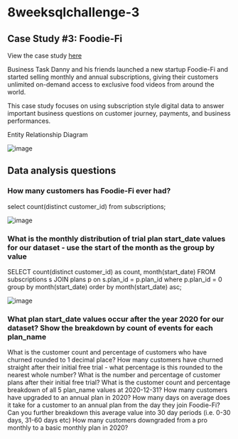 # 8weeksqlchallenge-3

## Case Study #3: Foodie-Fi

View the case study [here](https://8weeksqlchallenge.com/case-study-3/)

Business Task
Danny and his friends launched a new startup Foodie-Fi and started selling monthly and annual subscriptions, giving their customers unlimited on-demand access to exclusive food videos from around the world.

This case study focuses on using subscription style digital data to answer important business questions on customer journey, payments, and business performances.

Entity Relationship Diagram

![image](https://github.com/alankritm95/8weeksqlchallenge-3/assets/129503746/3c1a5e54-56a7-4a83-a9d7-6911ff08a643)

## Data analysis questions 

### How many customers has Foodie-Fi ever had?

select count(distinct customer_id) from subscriptions;

![image](https://github.com/alankritm95/8weeksqlchallenge-3/assets/129503746/a2b906dd-6382-4ad9-8580-acff7ed5bedb)

### What is the monthly distribution of trial plan start_date values for our dataset - use the start of the month as the group by value

SELECT count(distinct customer_id) as count,
       month(start_date)
FROM subscriptions s
JOIN plans p on s.plan_id = p.plan_id
where p.plan_id = 0
group by month(start_date)
order by month(start_date) asc;

![image](https://github.com/alankritm95/8weeksqlchallenge-3/assets/129503746/56ceba4b-f75f-44d5-b420-c31ac571a98c)


### What plan start_date values occur after the year 2020 for our dataset? Show the breakdown by count of events for each plan_name




What is the customer count and percentage of customers who have churned rounded to 1 decimal place?
How many customers have churned straight after their initial free trial - what percentage is this rounded to the nearest whole number?
What is the number and percentage of customer plans after their initial free trial?
What is the customer count and percentage breakdown of all 5 plan_name values at 2020-12-31?
How many customers have upgraded to an annual plan in 2020?
How many days on average does it take for a customer to an annual plan from the day they join Foodie-Fi?
Can you further breakdown this average value into 30 day periods (i.e. 0-30 days, 31-60 days etc)
How many customers downgraded from a pro monthly to a basic monthly plan in 2020?








